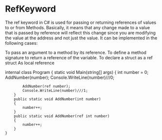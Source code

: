 # RefKeyword
The ref keyword in C# is used for passing or returning references of values to or from Methods. Basically, it means that any change made to a value that is passed by reference will reflect this change since you are modifying the value at the address and not just the value. It can be implemented in the following cases:
 

To pass an argument to a method by its reference.
To define a method signature to return a reference of the variable.
To declare a struct as a ref struct
As local reference

internal class Program
    {
        static void Main(string[] args)
        {
            int number = 0;
            AddNumber(number);
            Console.WriteLine(number)///0;

            AddNumber(ref number);
            Console.WriteLine(number)///1;
        }
        public static void AddNumber(int number)
        {
            number++;
        }
        public static void AddNumber(ref int number)
        {
            number++;
        }
    }

